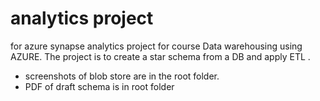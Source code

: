 # analytics project 
for azure synapse analytics project for course Data warehousing using AZURE. 
The project is to create a star schema from a DB and apply ETL .

* screenshots of blob store are in the root folder.
* PDF of draft schema is in root folder
